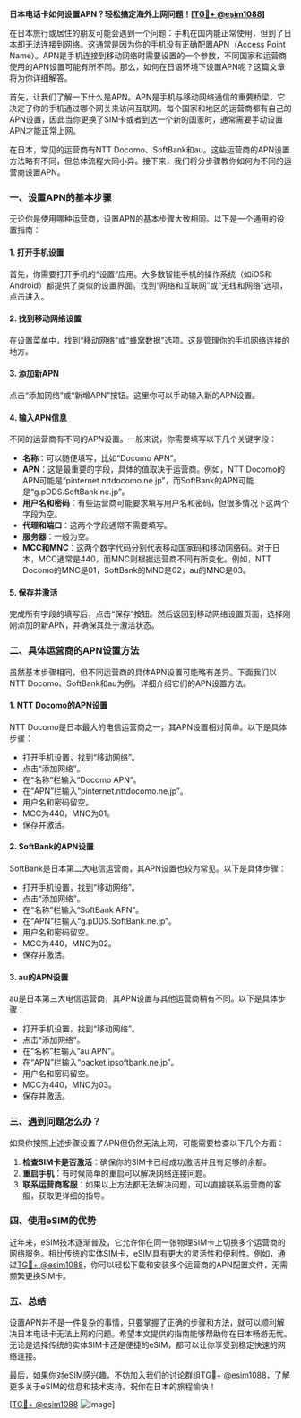 **日本电话卡如何设置APN？轻松搞定海外上网问题！[[TG💪+ @esim1088](https://t.me/s/esim1088)]**

在日本旅行或居住的朋友可能会遇到一个问题：手机在国内能正常使用，但到了日本却无法连接到网络。这通常是因为你的手机没有正确配置APN（Access Point Name）。APN是手机连接到移动网络时需要设置的一个参数，不同国家和运营商使用的APN设置可能有所不同。那么，如何在日语环境下设置APN呢？这篇文章将为你详细解答。

首先，让我们了解一下什么是APN。APN是手机与移动网络通信的重要桥梁，它决定了你的手机通过哪个网关来访问互联网。每个国家和地区的运营商都有自己的APN设置，因此当你更换了SIM卡或者到达一个新的国家时，通常需要手动设置APN才能正常上网。

在日本，常见的运营商有NTT Docomo、SoftBank和au。这些运营商的APN设置方法略有不同，但总体流程大同小异。接下来，我们将分步骤教你如何为不同的运营商设置APN。

### **一、设置APN的基本步骤**

无论你是使用哪种运营商，设置APN的基本步骤大致相同。以下是一个通用的设置指南：

#### **1. 打开手机设置**
首先，你需要打开手机的“设置”应用。大多数智能手机的操作系统（如iOS和Android）都提供了类似的设置界面。找到“网络和互联网”或“无线和网络”选项，点击进入。

#### **2. 找到移动网络设置**
在设置菜单中，找到“移动网络”或“蜂窝数据”选项。这是管理你的手机网络连接的地方。

#### **3. 添加新APN**
点击“添加网络”或“新增APN”按钮。这里你可以手动输入新的APN设置。

#### **4. 输入APN信息**
不同的运营商有不同的APN设置。一般来说，你需要填写以下几个关键字段：
- **名称**：可以随便填写，比如“Docomo APN”。
- **APN**：这是最重要的字段，具体的值取决于运营商。例如，NTT Docomo的APN可能是“pinternet.nttdocomo.ne.jp”，而SoftBank的APN可能是“g.pDDS.SoftBank.ne.jp”。
- **用户名和密码**：有些运营商可能要求填写用户名和密码，但很多情况下这两个字段为空。
- **代理和端口**：这两个字段通常不需要填写。
- **服务器**：一般为空。
- **MCC和MNC**：这两个数字代码分别代表移动国家码和移动网络码。对于日本，MCC通常是440，而MNC则根据运营商不同有所变化。例如，NTT Docomo的MNC是01，SoftBank的MNC是02，au的MNC是03。

#### **5. 保存并激活**
完成所有字段的填写后，点击“保存”按钮。然后返回到移动网络设置页面，选择刚刚添加的新APN，并确保其处于激活状态。

### **二、具体运营商的APN设置方法**

虽然基本步骤相同，但不同运营商的具体APN设置可能略有差异。下面我们以NTT Docomo、SoftBank和au为例，详细介绍它们的APN设置方法。

#### **1. NTT Docomo的APN设置**
NTT Docomo是日本最大的电信运营商之一，其APN设置相对简单。以下是具体步骤：
- 打开手机设置，找到“移动网络”。
- 点击“添加网络”。
- 在“名称”栏输入“Docomo APN”。
- 在“APN”栏输入“pinternet.nttdocomo.ne.jp”。
- 用户名和密码留空。
- MCC为440，MNC为01。
- 保存并激活。

#### **2. SoftBank的APN设置**
SoftBank是日本第二大电信运营商，其APN设置也较为常见。以下是具体步骤：
- 打开手机设置，找到“移动网络”。
- 点击“添加网络”。
- 在“名称”栏输入“SoftBank APN”。
- 在“APN”栏输入“g.pDDS.SoftBank.ne.jp”。
- 用户名和密码留空。
- MCC为440，MNC为02。
- 保存并激活。

#### **3. au的APN设置**
au是日本第三大电信运营商，其APN设置与其他运营商稍有不同。以下是具体步骤：
- 打开手机设置，找到“移动网络”。
- 点击“添加网络”。
- 在“名称”栏输入“au APN”。
- 在“APN”栏输入“packet.ipsoftbank.ne.jp”。
- 用户名和密码留空。
- MCC为440，MNC为03。
- 保存并激活。

### **三、遇到问题怎么办？**

如果你按照上述步骤设置了APN但仍然无法上网，可能需要检查以下几个方面：
1. **检查SIM卡是否激活**：确保你的SIM卡已经成功激活并且有足够的余额。
2. **重启手机**：有时候简单的重启可以解决网络连接问题。
3. **联系运营商客服**：如果以上方法都无法解决问题，可以直接联系运营商的客服，获取更详细的指导。

### **四、使用eSIM的优势**

近年来，eSIM技术逐渐普及，它允许你在同一张物理SIM卡上切换多个运营商的网络服务。相比传统的实体SIM卡，eSIM具有更大的灵活性和便利性。例如，通过[TG💪+ @esim1088](https://t.me/s/esim1088)，你可以轻松下载和安装多个运营商的APN配置文件，无需频繁更换SIM卡。

### **五、总结**

设置APN并不是一件复杂的事情，只要掌握了正确的步骤和方法，就可以顺利解决日本电话卡无法上网的问题。希望本文提供的指南能够帮助你在日本畅游无忧。无论是选择传统的实体SIM卡还是便捷的eSIM，都可以让你享受到稳定快速的网络连接。

最后，如果你对eSIM感兴趣，不妨加入我们的讨论群组[TG💪+ @esim1088](https://t.me/s/esim1088)，了解更多关于eSIM的信息和技术支持。祝你在日本的旅程愉快！

[[TG💪+ @esim1088](https://t.me/s/esim1088) ![Image](https://i.postimg.cc/4NQfJmqS/Snipaste-2025-05-13-00-14-12.png)]